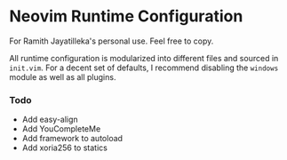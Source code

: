 # Neovim Runtime Configuration

For Ramith Jayatilleka's personal use. Feel free to copy.

All runtime configuration is modularized into different files and sourced in
`init.vim`. For a decent set of defaults, I recommend disabling the `windows`
module as well as all plugins.

### Todo

- Add easy-align
- Add YouCompleteMe
- Add framework to autoload
- Add xoria256 to statics
